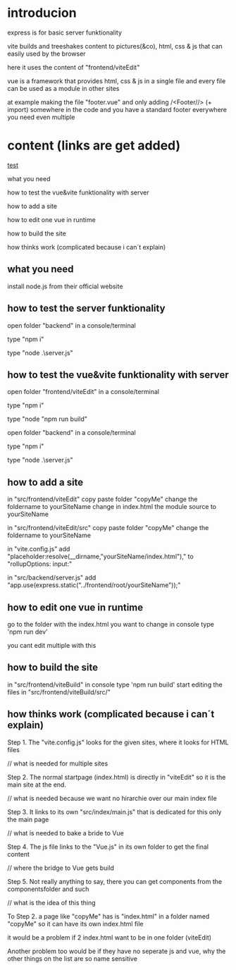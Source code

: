 # introducion

express is for basic server funktionality

vite builds and treeshakes content to pictures(&co), html, css & js that can easily used by the browser

here it uses the content of "frontend/viteEdit"

vue is a framework that provides html, css & js in a single file and every file can be used as a module in other sites

at example making the file "footer.vue" and only adding /<Footer//> (+ import) somewhere in the code and you have a standard footer everywhere you need even multiple

# content (links are get added)
[test](#what-you-need)

what you need

how to test the vue&vite funktionality with server

how to add a site

how to edit one vue in runtime

how to build the site

how thinks work (complicated because i can´t explain)

## what you need

install node.js from their official website

## how to test the server funktionality

open folder "backend" in a console/terminal

type "npm i"

type "node .\server.js"

## how to test the vue&vite funktionality with server

open folder "frontend/viteEdit" in a console/terminal

type "npm i"

type "node "npm run build"


open folder "backend" in a console/terminal

type "npm i"

type "node .\server.js"

## how to add a site
in "src/frontend/viteEdit"
copy paste folder "copyMe"
change the foldername to yourSiteName
change in index.html the module source to yourSiteName

in "src/frontend/viteEdit/src"
copy paste folder "copyMe"
change the foldername to yourSiteName

in "vite.config.js"
add "placeholder:resolve(__dirname,"yourSiteName/index.html"),"  to "rollupOptions: input:"

in "src/backend/server.js"
add "app.use(express.static("../frontend/root/yourSiteName"));"


## how to edit one vue in runtime
go to the folder with the index.html you want to change
in console type 'npm run dev'

you cant edit multiple with this

## how to build the site
in "src/frontend/viteBuild" in console type 'npm run build'
start editing the files in "src/frontend/viteBuild/src/"


## how thinks work (complicated because i can´t explain)
Step 1. The "vite.config.js" looks for the given sites, where it looks for HTML files

// what is needed for multiple sites

Step 2. The normal startpage (index.html) is directly in "viteEdit" so it is the main site at the end.

// what is needed because we want no hirarchie over our main index file

Step 3. It links to its own "src/index/main.js" that is dedicated for this only the main page

// what is needed to bake a bride to Vue

Step 4. The js file links to the "Vue.js" in its own folder to get the final content

// where the bridge to Vue gets build

Step 5. Not really anything to say, there you can get components from the componentsfolder and such

// what is the idea of this thing

To Step 2. a page like "copyMe" has is "index.html" in a folder named "copyMe" so it can have its own index.html file
 
it would be a problem if 2 index.html want to be in one folder (viteEdit)

Another problem too would be if they have no seperate js and vue, why the other things on the list are so name sensitive
